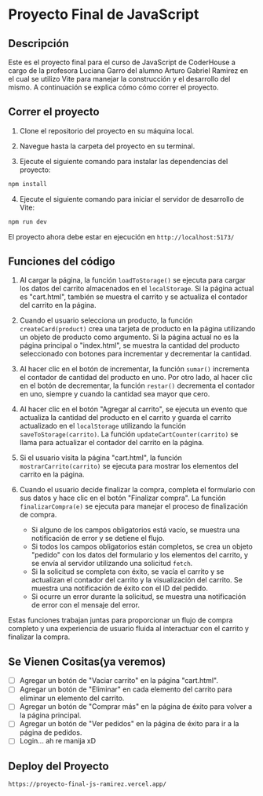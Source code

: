 # Proyecto Final de JavaScript

## Descripción

Este es el proyecto final para el curso de JavaScript de CoderHouse a cargo de la profesora Luciana Garro del alumno Arturo Gabriel Ramirez en el cual se utilizo Vite para manejar la construcción y el desarrollo del mismo. A continuación se explica cómo cómo correr el proyecto.

## Correr el proyecto

1. Clone el repositorio del proyecto en su máquina local.

2. Navegue hasta la carpeta del proyecto en su terminal.

3. Ejecute el siguiente comando para instalar las dependencias del proyecto:

```bash
npm install
```

4. Ejecute el siguiente comando para iniciar el servidor de desarrollo de Vite:

```bash
npm run dev
```

El proyecto ahora debe estar en ejecución en `http://localhost:5173/`

## Funciones del código

1. Al cargar la página, la función `loadToStorage()` se ejecuta para cargar los datos del carrito almacenados en el `localStorage`. Si la página actual es "cart.html", también se muestra el carrito y se actualiza el contador del carrito en la página.

2. Cuando el usuario selecciona un producto, la función `createCard(product)` crea una tarjeta de producto en la página utilizando un objeto de producto como argumento. Si la página actual no es la página principal o "index.html", se muestra la cantidad del producto seleccionado con botones para incrementar y decrementar la cantidad.

3. Al hacer clic en el botón de incrementar, la función `sumar()` incrementa el contador de cantidad del producto en uno. Por otro lado, al hacer clic en el botón de decrementar, la función `restar()` decrementa el contador en uno, siempre y cuando la cantidad sea mayor que cero.

4. Al hacer clic en el botón "Agregar al carrito", se ejecuta un evento que actualiza la cantidad del producto en el carrito y guarda el carrito actualizado en el `localStorage` utilizando la función `saveToStorage(carrito)`. La función `updateCartCounter(carrito)` se llama para actualizar el contador del carrito en la página.

5. Si el usuario visita la página "cart.html", la función `mostrarCarrito(carrito)` se ejecuta para mostrar los elementos del carrito en la página.

6. Cuando el usuario decide finalizar la compra, completa el formulario con sus datos y hace clic en el botón "Finalizar compra". La función `finalizarCompra(e)` se ejecuta para manejar el proceso de finalización de compra.

   - Si alguno de los campos obligatorios está vacío, se muestra una notificación de error y se detiene el flujo.
   - Si todos los campos obligatorios están completos, se crea un objeto "pedido" con los datos del formulario y los elementos del carrito, y se envía al servidor utilizando una solicitud `fetch`.
   - Si la solicitud se completa con éxito, se vacía el carrito y se actualizan el contador del carrito y la visualización del carrito. Se muestra una notificación de éxito con el ID del pedido.
   - Si ocurre un error durante la solicitud, se muestra una notificación de error con el mensaje del error.

Estas funciones trabajan juntas para proporcionar un flujo de compra completo y una experiencia de usuario fluida al interactuar con el carrito y finalizar la compra.

## Se Vienen Cositas(ya veremos)

- [ ] Agregar un botón de "Vaciar carrito" en la página "cart.html".
- [ ] Agregar un botón de "Eliminar" en cada elemento del carrito para eliminar un elemento del carrito.
- [ ] Agregar un botón de "Comprar más" en la página de éxito para volver a la página principal.
- [ ] Agregar un botón de "Ver pedidos" en la página de éxito para ir a la página de pedidos.
- [ ] Login... ah re manija xD

## Deploy del Proyecto

`https://proyecto-final-js-ramirez.vercel.app/`